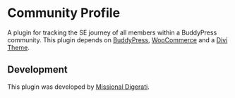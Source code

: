 # Community Profile

A plugin for tracking the SE journey of all members within a BuddyPress community. This plugin depends on [BuddyPress](https://buddypress.org/), [WooCommerce](https://woocommerce.com/) and a [Divi Theme](https://www.elegantthemes.com/gallery/divi/).

## Development

This plugin was developed by [Missional Digerati](https://missionaldigerati.org/).
